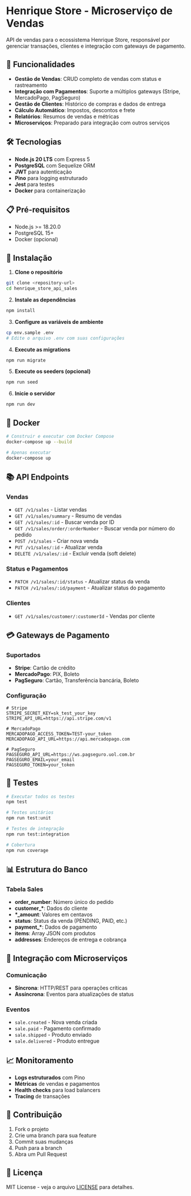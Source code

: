 # Henrique Store - Microserviço de Vendas

API de vendas para o ecossistema Henrique Store, responsável por gerenciar transações, clientes e integração com
gateways de pagamento.

## 🚀 Funcionalidades

- **Gestão de Vendas**: CRUD completo de vendas com status e rastreamento
- **Integração com Pagamentos**: Suporte a múltiplos gateways (Stripe, MercadoPago, PagSeguro)
- **Gestão de Clientes**: Histórico de compras e dados de entrega
- **Cálculo Automático**: Impostos, descontos e frete
- **Relatórios**: Resumos de vendas e métricas
- **Microserviços**: Preparado para integração com outros serviços

## 🛠️ Tecnologias

- **Node.js 20 LTS** com Express 5
- **PostgreSQL** com Sequelize ORM
- **JWT** para autenticação
- **Pino** para logging estruturado
- **Jest** para testes
- **Docker** para containerização

## 📋 Pré-requisitos

- Node.js >= 18.20.0
- PostgreSQL 15+
- Docker (opcional)

## 🔧 Instalação

1. **Clone o repositório**

```bash
git clone <repository-url>
cd henrique_store_api_sales
```

2. **Instale as dependências**

```bash
npm install
```

3. **Configure as variáveis de ambiente**

```bash
cp env.sample .env
# Edite o arquivo .env com suas configurações
```

4. **Execute as migrations**

```bash
npm run migrate
```

5. **Execute os seeders (opcional)**

```bash
npm run seed
```

6. **Inicie o servidor**

```bash
npm run dev
```

## 🐳 Docker

```bash
# Construir e executar com Docker Compose
docker-compose up --build

# Apenas executar
docker-compose up
```

## 📚 API Endpoints

### Vendas

- `GET /v1/sales` - Listar vendas
- `GET /v1/sales/summary` - Resumo de vendas
- `GET /v1/sales/:id` - Buscar venda por ID
- `GET /v1/sales/order/:orderNumber` - Buscar venda por número do pedido
- `POST /v1/sales` - Criar nova venda
- `PUT /v1/sales/:id` - Atualizar venda
- `DELETE /v1/sales/:id` - Excluir venda (soft delete)

### Status e Pagamentos

- `PATCH /v1/sales/:id/status` - Atualizar status da venda
- `PATCH /v1/sales/:id/payment` - Atualizar status do pagamento

### Clientes

- `GET /v1/sales/customer/:customerId` - Vendas por cliente

## 💳 Gateways de Pagamento

### Suportados

- **Stripe**: Cartão de crédito
- **MercadoPago**: PIX, Boleto
- **PagSeguro**: Cartão, Transferência bancária, Boleto

### Configuração

```env
# Stripe
STRIPE_SECRET_KEY=sk_test_your_key
STRIPE_API_URL=https://api.stripe.com/v1

# MercadoPago
MERCADOPAGO_ACCESS_TOKEN=TEST-your_token
MERCADOPAGO_API_URL=https://api.mercadopago.com

# PagSeguro
PAGSEGURO_API_URL=https://ws.pagseguro.uol.com.br
PAGSEGURO_EMAIL=your_email
PAGSEGURO_TOKEN=your_token
```

## 🧪 Testes

```bash
# Executar todos os testes
npm test

# Testes unitários
npm run test:unit

# Testes de integração
npm run test:integration

# Cobertura
npm run coverage
```

## 📊 Estrutura do Banco

### Tabela Sales

- **order_number**: Número único do pedido
- **customer\_\***: Dados do cliente
- **\*\_amount**: Valores em centavos
- **status**: Status da venda (PENDING, PAID, etc.)
- **payment\_\***: Dados de pagamento
- **items**: Array JSON com produtos
- **addresses**: Endereços de entrega e cobrança

## 🔗 Integração com Microserviços

### Comunicação

- **Síncrona**: HTTP/REST para operações críticas
- **Assíncrona**: Eventos para atualizações de status

### Eventos

- `sale.created` - Nova venda criada
- `sale.paid` - Pagamento confirmado
- `sale.shipped` - Produto enviado
- `sale.delivered` - Produto entregue

## 📈 Monitoramento

- **Logs estruturados** com Pino
- **Métricas** de vendas e pagamentos
- **Health checks** para load balancers
- **Tracing** de transações

## 🤝 Contribuição

1. Fork o projeto
2. Crie uma branch para sua feature
3. Commit suas mudanças
4. Push para a branch
5. Abra um Pull Request

## 📄 Licença

MIT License - veja o arquivo [LICENSE](LICENSE) para detalhes.
